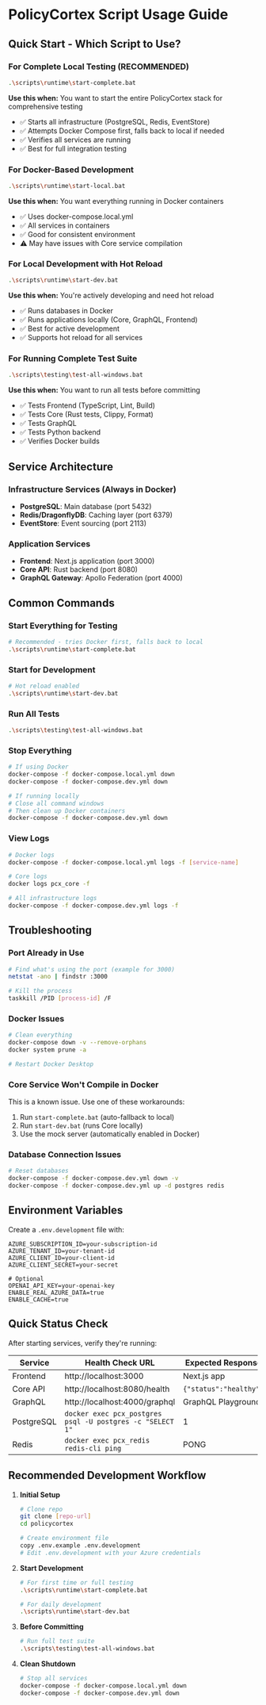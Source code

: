 # PolicyCortex Script Usage Guide

## Quick Start - Which Script to Use?

### For Complete Local Testing (RECOMMENDED)
```bash
.\scripts\runtime\start-complete.bat
```
**Use this when:** You want to start the entire PolicyCortex stack for comprehensive testing
- ✅ Starts all infrastructure (PostgreSQL, Redis, EventStore)
- ✅ Attempts Docker Compose first, falls back to local if needed
- ✅ Verifies all services are running
- ✅ Best for full integration testing

### For Docker-Based Development
```bash
.\scripts\runtime\start-local.bat
```
**Use this when:** You want everything running in Docker containers
- ✅ Uses docker-compose.local.yml
- ✅ All services in containers
- ✅ Good for consistent environment
- ⚠️ May have issues with Core service compilation

### For Local Development with Hot Reload
```bash
.\scripts\runtime\start-dev.bat
```
**Use this when:** You're actively developing and need hot reload
- ✅ Runs databases in Docker
- ✅ Runs applications locally (Core, GraphQL, Frontend)
- ✅ Best for active development
- ✅ Supports hot reload for all services

### For Running Complete Test Suite
```bash
.\scripts\testing\test-all-windows.bat
```
**Use this when:** You want to run all tests before committing
- ✅ Tests Frontend (TypeScript, Lint, Build)
- ✅ Tests Core (Rust tests, Clippy, Format)
- ✅ Tests GraphQL
- ✅ Tests Python backend
- ✅ Verifies Docker builds

## Service Architecture

### Infrastructure Services (Always in Docker)
- **PostgreSQL**: Main database (port 5432)
- **Redis/DragonflyDB**: Caching layer (port 6379)
- **EventStore**: Event sourcing (port 2113)

### Application Services
- **Frontend**: Next.js application (port 3000)
- **Core API**: Rust backend (port 8080)
- **GraphQL Gateway**: Apollo Federation (port 4000)

## Common Commands

### Start Everything for Testing
```bash
# Recommended - tries Docker first, falls back to local
.\scripts\runtime\start-complete.bat
```

### Start for Development
```bash
# Hot reload enabled
.\scripts\runtime\start-dev.bat
```

### Run All Tests
```bash
.\scripts\testing\test-all-windows.bat
```

### Stop Everything
```bash
# If using Docker
docker-compose -f docker-compose.local.yml down
docker-compose -f docker-compose.dev.yml down

# If running locally
# Close all command windows
# Then clean up Docker containers
docker-compose -f docker-compose.dev.yml down
```

### View Logs
```bash
# Docker logs
docker-compose -f docker-compose.local.yml logs -f [service-name]

# Core logs
docker logs pcx_core -f

# All infrastructure logs
docker-compose -f docker-compose.dev.yml logs -f
```

## Troubleshooting

### Port Already in Use
```bash
# Find what's using the port (example for 3000)
netstat -ano | findstr :3000

# Kill the process
taskkill /PID [process-id] /F
```

### Docker Issues
```bash
# Clean everything
docker-compose down -v --remove-orphans
docker system prune -a

# Restart Docker Desktop
```

### Core Service Won't Compile in Docker
This is a known issue. Use one of these workarounds:
1. Run `start-complete.bat` (auto-fallback to local)
2. Run `start-dev.bat` (runs Core locally)
3. Use the mock server (automatically enabled in Docker)

### Database Connection Issues
```bash
# Reset databases
docker-compose -f docker-compose.dev.yml down -v
docker-compose -f docker-compose.dev.yml up -d postgres redis
```

## Environment Variables

Create a `.env.development` file with:
```env
AZURE_SUBSCRIPTION_ID=your-subscription-id
AZURE_TENANT_ID=your-tenant-id
AZURE_CLIENT_ID=your-client-id
AZURE_CLIENT_SECRET=your-secret

# Optional
OPENAI_API_KEY=your-openai-key
ENABLE_REAL_AZURE_DATA=true
ENABLE_CACHE=true
```

## Quick Status Check

After starting services, verify they're running:

| Service | Health Check URL | Expected Response |
|---------|-----------------|-------------------|
| Frontend | http://localhost:3000 | Next.js app |
| Core API | http://localhost:8080/health | `{"status":"healthy"}` |
| GraphQL | http://localhost:4000/graphql | GraphQL Playground |
| PostgreSQL | `docker exec pcx_postgres psql -U postgres -c "SELECT 1"` | 1 |
| Redis | `docker exec pcx_redis redis-cli ping` | PONG |

## Recommended Development Workflow

1. **Initial Setup**
   ```bash
   # Clone repo
   git clone [repo-url]
   cd policycortex
   
   # Create environment file
   copy .env.example .env.development
   # Edit .env.development with your Azure credentials
   ```

2. **Start Development**
   ```bash
   # For first time or full testing
   .\scripts\runtime\start-complete.bat
   
   # For daily development
   .\scripts\runtime\start-dev.bat
   ```

3. **Before Committing**
   ```bash
   # Run full test suite
   .\scripts\testing\test-all-windows.bat
   ```

4. **Clean Shutdown**
   ```bash
   # Stop all services
   docker-compose -f docker-compose.local.yml down
   docker-compose -f docker-compose.dev.yml down
   ```